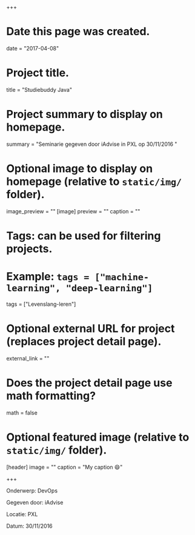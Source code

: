 +++
# Date this page was created.
date = "2017-04-08"

# Project title.
title = "Studiebuddy Java"

# Project summary to display on homepage.
summary = "Seminarie gegeven door iAdvise in PXL op 30/11/2016 "


# Optional image to display on homepage (relative to `static/img/` folder).

image_preview = ""
[image]
preview = ""
caption = ""
# Tags: can be used for filtering projects.
# Example: `tags = ["machine-learning", "deep-learning"]`
tags = ["Levenslang-leren"]

# Optional external URL for project (replaces project detail page).
external_link = ""

# Does the project detail page use math formatting?
math = false

# Optional featured image (relative to `static/img/` folder).
[header]
image = ""
caption = "My caption :smile:"

+++

Onderwerp: DevOps

Gegeven door: iAdvise

Locatie: PXL

Datum: 30/11/2016
